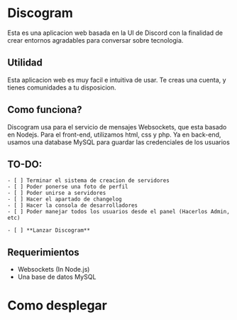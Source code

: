 # Discogram
Esta es una aplicacion web basada en la UI de Discord con la finalidad de crear entornos agradables para conversar sobre tecnologia.

## Utilidad
Esta aplicacion web es muy facil e intuitiva de usar. Te creas una cuenta, y tienes comunidades a tu disposicion.

## Como funciona?
Discogram usa para el servicio de mensajes Websockets, que esta basado en Nodejs. Para el front-end, utilizamos html, css y php. Ya en back-end, usamos una database MySQL para guardar las credenciales de los usuarios

## TO-DO:
    - [ ] Terminar el sistema de creacion de servidores
    - [ ] Poder ponerse una foto de perfil
    - [ ] Poder unirse a servidores
    - [ ] Hacer el apartado de changelog
    - [ ] Hacer la consola de desarrolladores
    - [ ] Poder manejar todos los usuarios desde el panel (Hacerlos Admin, etc)

    - [ ] **Lanzar Discogram**

## Requerimientos
- Websockets (In Node.js)
- Una base de datos MySQL

# Como desplegar